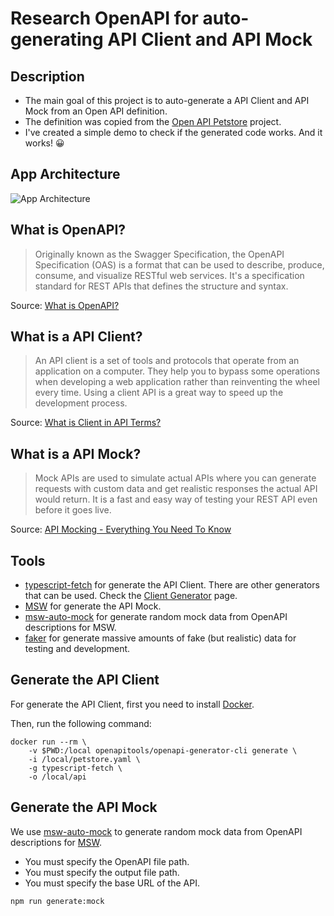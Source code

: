 # Research OpenAPI for auto-generating API Client and API Mock

## Description

- The main goal of this project is to auto-generate a API Client and API Mock from an Open API definition.
- The definition was copied from the [Open API Petstore](https://raw.githubusercontent.com/openapitools/openapi-generator/master/modules/openapi-generator/src/test/resources/3_0/petstore.yaml) project.
- I've created a simple demo to check if the generated code works. And it works! 😀

## App Architecture 

![App Architecture](app-architecture.png)

## What is OpenAPI?

> Originally known as the Swagger Specification, the OpenAPI Specification (OAS) is a format that can be used to describe, produce, consume, and visualize RESTful web services. It's a specification standard for REST APIs that defines the structure and syntax.

Source: [What is OpenAPI?](https://nonamesecurity.com/learn-what-is-openapi)

## What is a API Client?

> An API client is a set of tools and protocols that operate from an application on a computer. They help you to bypass some operations when developing a web application rather than reinventing the wheel every time. Using a client API is a great way to speed up the development process.

Source: [What is Client in API Terms?](https://rapidapi.com/blog/api-glossary/client/)

## What is a API Mock?

> Mock APIs are used to simulate actual APIs where you can generate requests with custom data and get realistic responses the actual API would return. It is a fast and easy way of testing your REST API even before it goes live.

Source: [API Mocking - Everything You Need To Know](https://www.gravitee.io/blog/api-mocking-guide)

## Tools

- [typescript-fetch](https://openapi-generator.tech/docs/generators/typescript-fetch/) for generate the API Client. There are other generators that can be used. Check the [Client Generator](https://openapi-generator.tech/docs/generators#client-generators) page.
- [MSW](https://mswjs.io) for generate the API Mock.
- [msw-auto-mock](https://github.com/zoubingwu/msw-auto-mock) for generate random mock data from OpenAPI descriptions for MSW.
- [faker](https://github.com/faker-js/faker) for generate massive amounts of fake (but realistic) data for testing and development.

## Generate the API Client

For generate the API Client, first you need to install [Docker](https://docs.docker.com/get-docker/).

Then, run the following command:

```shell
docker run --rm \
    -v $PWD:/local openapitools/openapi-generator-cli generate \
    -i /local/petstore.yaml \
    -g typescript-fetch \
    -o /local/api
```

## Generate the API Mock

We use [msw-auto-mock](https://github.com/zoubingwu/msw-auto-mock) to generate random mock data from OpenAPI descriptions for [MSW](https://mswjs.io).

- You must specify the OpenAPI file path.
- You must specify the output file path.
- You must specify the base URL of the API.

```shell
npm run generate:mock
```

